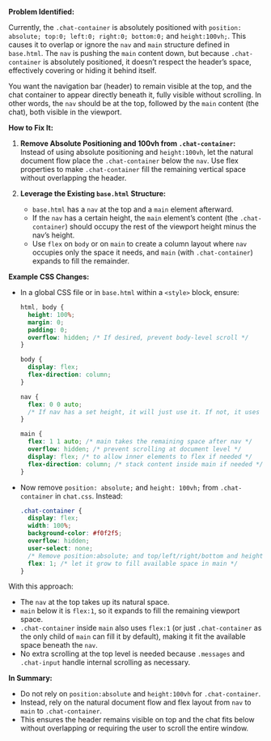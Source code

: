 **Problem Identified:**

Currently, the `.chat-container` is absolutely positioned with `position: absolute; top:0; left:0; right:0; bottom:0;` and `height:100vh;`. This causes it to overlap or ignore the `nav` and `main` structure defined in `base.html`. The `nav` is pushing the `main` content down, but because `.chat-container` is absolutely positioned, it doesn’t respect the header’s space, effectively covering or hiding it behind itself.

You want the navigation bar (header) to remain visible at the top, and the chat container to appear directly beneath it, fully visible without scrolling. In other words, the `nav` should be at the top, followed by the `main` content (the chat), both visible in the viewport.

**How to Fix It:**

1. **Remove Absolute Positioning and 100vh from `.chat-container`:**  
   Instead of using absolute positioning and `height:100vh`, let the natural document flow place the `.chat-container` below the `nav`. Use flex properties to make `.chat-container` fill the remaining vertical space without overlapping the header.

2. **Leverage the Existing `base.html` Structure:**
   - `base.html` has a `nav` at the top and a `main` element afterward.
   - If the `nav` has a certain height, the `main` element’s content (the `.chat-container`) should occupy the rest of the viewport height minus the nav’s height.
   - Use `flex` on `body` or on `main` to create a column layout where `nav` occupies only the space it needs, and `main` (with `.chat-container`) expands to fill the remainder.

**Example CSS Changes:**

- In a global CSS file or in `base.html` within a `<style>` block, ensure:
  ```css
  html, body {
    height: 100%;
    margin: 0;
    padding: 0;
    overflow: hidden; /* If desired, prevent body-level scroll */
  }

  body {
    display: flex;
    flex-direction: column;
  }

  nav {
    flex: 0 0 auto;
    /* If nav has a set height, it will just use it. If not, it uses content height. */
  }

  main {
    flex: 1 1 auto; /* main takes the remaining space after nav */
    overflow: hidden; /* prevent scrolling at document level */
    display: flex; /* to allow inner elements to flex if needed */
    flex-direction: column; /* stack content inside main if needed */
  }
  ```

- Now remove `position: absolute;` and `height: 100vh;` from `.chat-container` in `chat.css`. Instead:
  ```css
  .chat-container {
    display: flex;
    width: 100%;
    background-color: #f0f2f5;
    overflow: hidden;
    user-select: none;
    /* Remove position:absolute; and top/left/right/bottom and height:100vh */
    flex: 1; /* let it grow to fill available space in main */
  }
  ```

With this approach:
- The `nav` at the top takes up its natural space.
- `main` below it is `flex:1`, so it expands to fill the remaining viewport space.
- `.chat-container` inside `main` also uses `flex:1` (or just `.chat-container` as the only child of `main` can fill it by default), making it fit the available space beneath the `nav`.
- No extra scrolling at the top level is needed because `.messages` and `.chat-input` handle internal scrolling as necessary.

**In Summary:**
- Do not rely on `position:absolute` and `height:100vh` for `.chat-container`.
- Instead, rely on the natural document flow and flex layout from `nav` to `main` to `.chat-container`.
- This ensures the header remains visible on top and the chat fits below without overlapping or requiring the user to scroll the entire window.